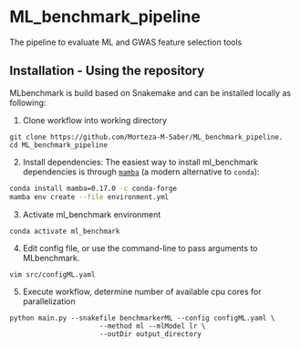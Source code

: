 # ML_benchmark_pipeline
The pipeline to evaluate ML and GWAS feature selection tools 
## Installation - Using the repository

MLbenchmark is build based on Snakemake and can be installed locally as following:

1.  Clone workflow into working directory

```
git clone https://github.com/Morteza-M-Saber/ML_benchmark_pipeline.
cd ML_benchmark_pipeline
```

2. Install dependencies:
   The easiest way to install ml_benchmark dependencies is through [`mamba`](https://github.com/mamba-org/mamba) (a modern alternative to `conda`):

```bash
conda install mamba=0.17.0 -c conda-forge
mamba env create --file environment.yml
```

3. Activate ml_benchmark environment

```bash
conda activate ml_benchmark
```

4. Edit config file, or use the command-line to pass arguments to MLbenchmark.

```
vim src/configML.yaml
```

5. Execute workflow, determine number of available cpu cores for parallelization

```
python main.py --snakefile benchmarkerML --config configML.yaml \
                      --method ml --mlModel lr \
                      --outDir output_directory

```